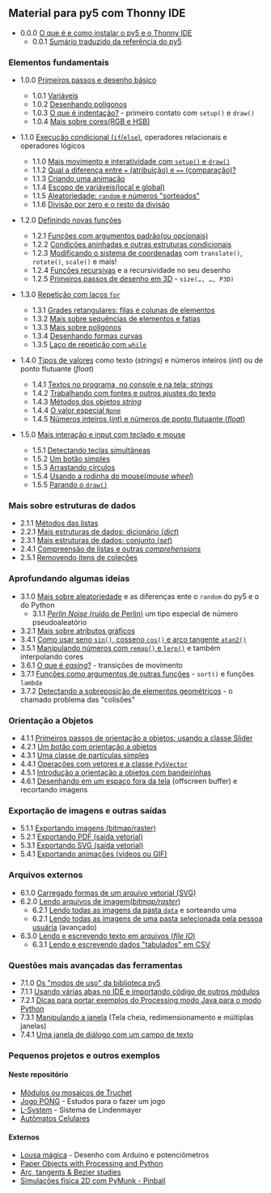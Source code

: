 ## Material para py5 com Thonny IDE

- 0.0.0 [O que é e como instalar o py5 e o Thonny IDE](https://abav.lugaralgum.com/como-instalar-py5/)
   - 0.0.1 [Sumário traduzido da referência do py5](sumario-referencia-py5.md)

### Elementos fundamentais

- 1.0.0 [Primeiros passos e desenho básico](desenho-basico_py.md)
  - 1.0.1 [Variáveis](variaveis.md)
  - 1.0.2 [Desenhando polígonos](poligonos_1.md)
  - 1.0.3 [O que é indentação?](indentacao.md) - primeiro contato com `setup()` e `draw()`
  - 1.0.4 [Mais sobre cores(RGB e HSB)](mais_sobre_cores.md)

- 1.1.0 [Execução condicional (`if`/`else`)](condicionais_py.md), operadores relacionais e operadores lógicos
  - 1.1.0 [Mais movimento e interatividade com `setup()` e `draw()`](setup_draw.md)
  - 1.1.2 [Qual a diferença entre `=` (atribuição) e `==` (comparação)?](atribuicao-e-comparacao.md)
  - 1.1.3 [Criando uma animação](movimento_py.md)	
  - 1.1.4 [Escopo de variáveis(local e global)](escopo_py.md)
  - 1.1.5 [Aleatoriedade: `random` e números "sorteados"](aleatoriedade_1.md)
  - 1.1.6 [Divisão por zero e o resto da divisão](divisao.md) 

- 1.2.0 [Definindo novas funções](funcoes_py.md)
  - 1.2.1 [Funções com argumentos padrão(ou opcionais)](funcoes_2.md)
  - 1.2.2 [Condições aninhadas e outras estruturas condicionais](condicionais_2.md)
  - 1.2.3 [Modificando o sistema de coordenadas](transformacoes_coordenadas.md) com `translate()`, `rotate()`, `scale()` e mais!
  - 1.2.4 [Funções recursivas](recursao_py.md) e a recursividade no seu desenho 
  - 1.2.5 [Primeiros passos de desenho em 3D](desenho-3D.md) - `size(…, …, P3D)`

- 1.3.0 [Repetição com laços `for`](lacos_py.md)
  - 1.3.1 [Grades retangulares: filas e colunas de elementos](grades.md)
  - 1.3.2 [Mais sobre sequências de elementos e fatias](mais_sequencias.md)
  - 1.3.3 [Mais sobre polígonos](poligonos_2.md)
  - 1.3.4 [Desenhando formas curvas](curvas.md)
  - 1.3.5 [Laço de repetição com `while`](while.md)

- 1.4.0 [Tipos de valores](tipagem_py.md) como texto (*strings*) e números inteiros (*int*) ou de ponto flutuante (*float*) 
  - 1.4.1 [Textos no programa, no console e na tela: *strings*](strings_py.md)
  - 1.4.2 [Trabalhando com fontes e outros ajustes do texto](tipografia.md) 
  - 1.4.3 [Métodos dos objetos *string*](string_methods.md)
  - 1.4.4 [O valor especial `None`](None.md)
  - 1.4.5 [Números inteiros (*int*) e números de ponto flutuante (*float*)](numeros.md)

- 1.5.0 [Mais interação e input com teclado e mouse](input_py.md)
  - 1.5.1 [Detectando teclas simultâneas](teclas_simultaneas.md)
  - 1.5.2 [Um botão simples](botao_simples.md)
  - 1.5.3 [Arrastando círculos](arrastando_circulos.md)
  - 1.5.4 [Usando a rodinha do mouse(*mouse wheel*)](rodinha_mouse.md)
  - 1.5.5 [Parando o `draw()`](no_loop.md)

### Mais sobre estruturas de dados

- 2.1.1 [Métodos das listas](list_methods.md)
- 2.2.1 [Mais estruturas de dados: dicionário (_dict_)](dicionarios.md)
- 2.3.1 [Mais estruturas de dados: conjunto (_set_)](conjuntos.md)
- 2.4.1 [Compreensão de listas e outras *comprehensions*](comprehension.md)
- 2.5.1 [Removendo itens de coleções](removendo_itens.md)

### Aprofundando algumas ideias

- 3.1.0 [Mais sobre aleatoriedade](aleatoriedade_2.md) e as diferenças ente o `random` do py5 e o do Python
  - 3.1.1 [*Perlin Noise* (ruído de Perlin)](noise.md) um tipo especial de número pseudoaleatório
- 3.2.1 [Mais sobre atributos gráficos](mais_atributos_graficos.md)
- 3.4.1 [Como usar seno `sin()`, cosseno `cos()` e arco tangente `atan2()`](seno_cosseno_atan2.md) 
- 3.5.1 [Manipulando números com `remap()` e `lerp()`](map_lerp.md) e também interpolando cores
- 3.6.1 [O que é *easing*?](easing.md) - transições de movimento
- 3.7.1 [Funções como argumentos de outras funções](funcoes-como-argumentos.md) - `sort()` e funções `lambda`
- 3.7.2 [Detectando a sobreposição de elementos geométricos](colisoes.md) - o chamado problema das "colisões"

### Orientação a Objetos

- 4.1.1 [Primeiros passos de orientação a objetos: usando a classe Slider](slider_com_OO.md)
- 4.2.1 [Um botão com orientação a objetos](botao_com_OO.md)
- 4.3.1 [Uma classe de partículas simples](particulas.md)
- 4.4.1 [Operações com vetores e a classe `Py5Vector`](vetores.md) 
- 4.5.1 [Introdução a orientação a objetos com bandeirinhas](bandeirinhas)
- 4.6.1 [Desenhando em um espaço fora da tela](offscreen_buffer.md) (offscreen buffer) e recortando imagens

### Exportação de imagens e outras saídas

- 5.1.1 [Exportando imagens (bitmap/raster)](exportando_imagem.md)
- 5.2.1 [Exportando PDF (saída vetorial)](exportando_pdf.md)
- 5.3.1 [Exportando SVG (saída vetorial)](exportando_svg.md)
- 5.4.1 [Exportando animações (vídeos ou GIF)](exportar_animacoes.md)

### Arquivos externos

- 6.1.0 [Carregado formas de um arquivo vetorial (SVG)](recursos_vetoriais_externos.md)
- 6.2.0 [Lendo arquivos de imagem(*bitmap/raster*)](imagens_externas.md)
  - 6.2.1 [Lendo todas as imagens da pasta `data`](imagens_externas_pasta2.md) e sorteando uma
  - 6.2.1 [Lendo todas as imagens de uma pasta selecionada pela pessoa usuária](imagens_externas_pasta.md) (avançado)
- 6.3.0 [Lendo e escrevendo texto em arquivos (*file IO*)](file_IO.md)
  - 6.3.1 [Lendo e escrevendo dados "tabulados" em CSV](file_IO2.md)
   
### Questões mais avançadas das ferramentas

- 7.1.0 [Os "modos de uso" da biblioteca py5](os_modos_de_py5.md)
- 7.1.1 [Usando várias abas no IDE e importando código de outros módulos](modulos.md) 
- 7.2.1 [Dicas para portar exemplos do Processing modo Java para o modo Python](java_para_python.md)
- 7.3.1 [Manipulando a janela](mais_que_size.md) (Tela cheia, redimensionamento e múltiplas janelas) 
- 7.4.1 [Uma janela de diálogo com um campo de texto](input_janela.md)
<!-- - 7.5.1 usando bibliotecas externas Python e Java) -->
<!-- 7.6.1 [Exportando um aplicativo independente](export_application.md) [REVISAR] -->

### Pequenos projetos e outros exemplos

#### Neste repositório

- [Módulos ou mosaicos de Truchet](truchet.md)
- [Jogo PONG](pong/) - Estudos para o fazer um jogo
- [L-System](LSystem.md) - Sistema de Lindenmayer
- [Autômatos Celulares](automatos-celulares.md)

#### Externos

- [Lousa mágica](https://abav.lugaralgum.com/lousa-magica) - Desenho com Arduino e potenciômetros
- [Paper Objects with Processing and Python](https://abav.lugaralgum.com/Paper-objects-with-Processing-and-Python)
- [Arc, tangents & Bezier studies](https://github.com/villares/arc_tangents_and_bezier_studies)
- [Simulações física 2D com PyMunk - Pinball](https://github.com/villares/pymunk-pinball-paulista)
